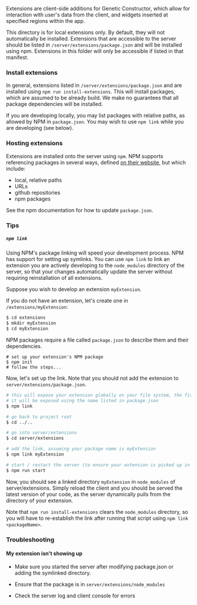 Extensions are client-side additions for Genetic Constructor, which allow for interaction with user's data from the client, and widgets inserted at specified regions within the app.

This directory is for local extensions only. By default, they will not automatically be installed. Extensions that are accessible to the server should be listed in `/server/extensions/package.json` and will be installed using npm. Extensions in this folder will only be accessible if listed in that manifest.

### Install extensions

In general, extensions listed in `/server/extensions/package.json` and are installed using `npm run install-extensions`. This will install packages, which are assumed to be already build. We make no guarantees that all package dependencies will be installed.

If you are developing locally, you may list packages with relative paths, as allowed by NPM in `package.json`. You may wish to use `npm link` while you are developing (see below).

### Hosting extensions

Extensions are installed onto the server using `npm`. NPM supports referencing packages in several ways, defined [on their website](https://docs.npmjs.com/files/package.json#dependencies), but which include:

- local, relative paths
- URLs
- github repositories
- npm packages

See the npm documentation for how to update `package.json`.

### Tips

##### `npm link`

Using NPM's package linking will speed your development process. NPM has support for setting up symlinks. You can use `npm link` to link an extension you are actively developing to the `node_modules` directory of the server, so that your changes automatically update the server without requiring reinstallation of all extensions.

Suppose you wish to develop an extension `myExtension`.

If you do not have an extension, let's create one in `/extensions/myExtension`:

```sh
$ cd extensions
$ mkdir myExtension
$ cd myExtension
```

NPM packages require a file called `package.json` to describe them and their dependencies.

```
# set up your extension's NPM package
$ npm init
# follow the steps...
```

Now, let's set up the link. Note that you should not add the extension to `server/extensions/package.json`.

```sh
# this will expose your extension globally on your file system, the first part of setting up the symlink
# it will be exposed using the name listed in package.json
$ npm link

# go back to project root
$ cd ../..

# go into server/extensions
$ cd server/extensions

# add the link, assuming your package name is myExtension
$ npm link myExtension

# start / restart the server (to ensure your extension is picked up in the registry)
$ npm run start
```

Now, you should see a linked directory `myExtension` in `node_modules` of server/extensions. Simply reload the client and you should be served the latest version of your code, as the server dynamically pulls from the directory of your extension.

Note that `npm run install-extensions` clears the `node_modules` directory, so you will have to re-establish the link after running that script using `npm link <packageName>`.

### Troubleshooting

#### My extension isn't showing up

- Make sure you started the server after modifying package.json or adding the symlinked directory.

- Ensure that the package is in `server/extensions/node_modules`

- Check the server log and client console for errors